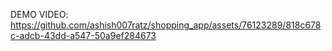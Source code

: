 DEMO VIDEO:
https://github.com/ashish007ratz/shopping_app/assets/76123289/818c678c-adcb-43dd-a547-50a9ef284673
